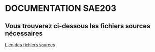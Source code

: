 # DOCUMENTATION SAE203

## Vous trouverez ci-dessous les fichiers sources nécessaires



[Lien des fichiers sources](https://github.com/JasonVachier/SAE203/tree/main/src)


